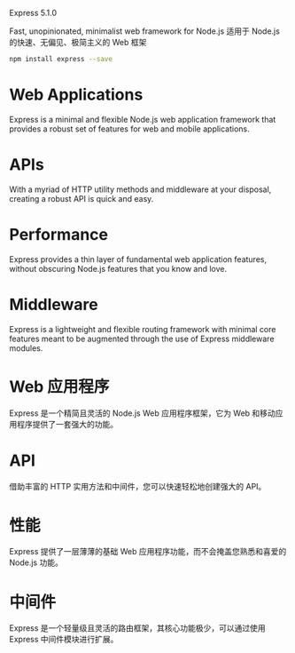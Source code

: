 
Express 5.1.0

Fast, unopinionated, minimalist web framework for Node.js
适用于 Node.js 的快速、无偏见、极简主义的 Web 框架

```bash
npm install express --save
```

# Web Applications
Express is a minimal and flexible Node.js web application framework that provides a robust set of features for web and mobile applications.
# APIs
With a myriad of HTTP utility methods and middleware at your disposal, creating a robust API is quick and easy.
# Performance
Express provides a thin layer of fundamental web application features, without obscuring Node.js features that you know and love.
# Middleware
Express is a lightweight and flexible routing framework with minimal core features meant to be augmented through the use of Express middleware modules.

# Web 应用程序
Express 是一个精简且灵活的 Node.js Web 应用程序框架，它为 Web 和移动应用程序提供了一套强大的功能。
# API
借助丰富的 HTTP 实用方法和中间件，您可以快速轻松地创建强大的 API。
# 性能
Express 提供了一层薄薄的基础 Web 应用程序功能，而不会掩盖您熟悉和喜爱的 Node.js 功能。
# 中间件
Express 是一个轻量级且灵活的路由框架，其核心功能极少，可以通过使用 Express 中间件模块进行扩展。



